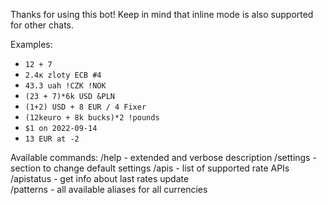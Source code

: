 Thanks for using this bot!
Keep in mind that inline mode is also supported for other chats.

Examples:
- `12 + 7`
- `2.4к zloty ECB #4`
- `43.3 uah !CZK !NOK`
- `(23 + 7)*6k USD &PLN`
- `(1+2) USD + 8 EUR / 4 Fixer`
- `(12keuro + 8k bucks)*2 !pounds`
- `$1 on 2022-09-14`
- `13 EUR at -2`

Available commands: 
/help - extended and verbose description
/settings - section to change default settings
/apis - list of supported rate APIs
/apistatus - get info about last rates update  
/patterns - all available aliases for all currencies
